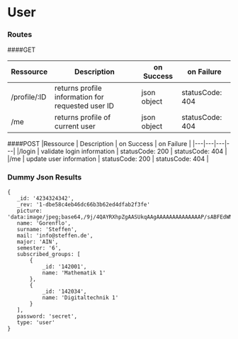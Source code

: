 # User

### Routes
####GET

|Ressource   | Description  |  on Success | on Failure |
|---|---|---|---|
|/profile/:ID   | returns profile information for requested user ID  | json object | statusCode: 404 | 
|/me           | returns profile of current user  | json object | statusCode: 404 |


####POST
|Ressource   | Description  |  on Success | on Failure |
|---|---|---|---|
|/login   | validate login information  | statusCode: 200 | statusCode: 404 |
|/me   | update user information  | statusCode: 200 | statusCode: 404 |



### Dummy Json Results
```
{
   _id: '4234324342',
   _rev: '1-dbe58c4eb46dc66b3b62ed4dfab2f3fe'
   picture: 'data:image/jpeg;base64,/9j/4QAYRXhpZgAASUkqAAgAAAAAAAAAAAAAAP/sABFEdWNreQABAAQAAABQAAD/4QMbaHR0cDovL25zLmFkb2JlLmNvbS94YXAvMS4wLwA8P3hwYWNrZXQgYmVnaW49Iu+7vyIgaWQ9Ilc1TTBNcENlaGlIenJlU3pOVGN6a2M5ZCI/PiA8eDp4bXBtZXRhIHhtbG5zOng9ImFkb2JlOm5zOm1ldGEvIiB4OnhtcHRrPSJBZG9iZSBYTVAgQ29yZSA1LjMtYzAxMSA2Ni4xNDU2NjEsIDIwMTIvMDIvMDYtMTQ6NTY6MjcgICAgICAgICI+IDxyZGY6UkRGIHhtbG5zOnJkZj0iaHR0cDovL3d3dy53My5vcmcvMTk5OS8wMi8yMi1yZGYtc3ludGF4LW5zIdGbi2h+OG5cdSUJ6KAimgqU2tJ6XFRQKcqZVxOZK97SHO225f8qsLntItaBj...',
   name: 'Gorenflo',
   surname: 'Steffen',
   mail: 'info@steffen.de',
   major: 'AIN',
   semester: '6',
   subscribed_groups: [
       {
           _id: '142001',
           name: 'Mathematik 1'
       },
       {
           _id: '142034',
           name: 'Digitaltechnik 1'
       }
   ],
   password: 'secret',
   type: 'user'
}
 

```


